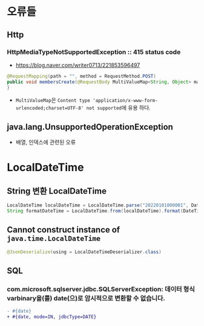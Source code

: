 # 오류들

## Http
### HttpMediaTypeNotSupportedException :: 415 status code
* https://blog.naver.com/writer0713/221853596497
```java
@RequestMapping(path = "", method = RequestMethod.POST)
public void membersCreate(@RequestBody MultiValueMap<String, Object> map) {
}
```
* `MultiValueMap`은 `Content type 'application/x-www-form-urlencoded;charset=UTF-8' not supported`에 유용 하다.

## java.lang.UnsupportedOperationException
* 배열, 인덱스에 관련된 오류

# LocalDateTime
## String 변환 LocalDateTime
```java
LocalDateTime localDateTime = LocalDateTime.parse("20220101000001", DateTimeFormatter.ofPattern("yyyyMMddHHmmss"));
String formatDateTime = LocalDateTime.from(localDateTime).format(DateTimeFormatter.ofPattern("yyyyMMddHHmmss"));
```

## Cannot construct instance of `java.time.LocalDateTime`
```java
@JsonDeserialize(using = LocalDateTimeDeserializer.class)
```

## SQL
### com.microsoft.sqlserver.jdbc.SQLServerException: 데이터 형식 varbinary을(를) date(으)로 암시적으로 변환할 수 없습니다.
```diff
- #{date}
+ #{date, mode=IN, jdbcType=DATE}
```
